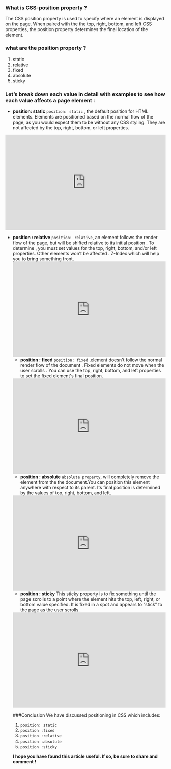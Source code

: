 ### What is CSS-position property ?
The CSS position property is used to specify where an element is displayed on the page. When paired with the the top, right, bottom, and left CSS properties, the position property determines the final location of the element.

### what are the position property ?
1. static
2. relative
3. fixed
4. absolute
5. sticky

### Let’s break down each value in detail with examples to see how each value affects a page element :

- **position: static**
`position: static` , the default position for HTML elements. Elements are positioned based on the normal flow of the page, as you would expect them to be without any CSS styling. They are not affected by the top, right, bottom, or left properties. 
<iframe height="300" style="width: 100%;" scrolling="no" title="static" src="https://codepen.io/manishdashsharma/embed/poKaBBq?default-tab=html%2Cresult&editable=true&theme-id=dark" frameborder="no" loading="lazy" allowtransparency="true" allowfullscreen="true">
  See the Pen <a href="https://codepen.io/manishdashsharma/pen/poKaBBq">
  static</a> by Manish Dash Sharma (<a href="https://codepen.io/manishdashsharma">@manishdashsharma</a>)
  on <a href="https://codepen.io">CodePen</a>.
</iframe>

- **position : relative**
`position: relative`, an element follows the render flow of the page, but will be shifted relative to its initial position . To determine , you must set values for the top, right, bottom, and/or left properties. Other elements won’t be affected . Z-Index which will help you to bring something front.
  <iframe height="300" style="width: 100%;" scrolling="no" title="relative" src="https://codepen.io/manishdashsharma/embed/LYrQoRx?default-tab=html%2Cresult&editable=true&theme-id=dark" frameborder="no" loading="lazy" allowtransparency="true" allowfullscreen="true">
  See the Pen <a href="https://codepen.io/manishdashsharma/pen/LYrQoRx">
  relative</a> by Manish Dash Sharma (<a href="https://codepen.io/manishdashsharma">@manishdashsharma</a>)
  on <a href="https://codepen.io">CodePen</a>.
</iframe>

- **position : fixed**
`position: fixed` ,element doesn't follow the normal render flow of the document . Fixed elements do not move when the user scrolls . You can use the top, right, bottom, and left properties to set the fixed element's final position.
<iframe height="300" style="width: 100%;" scrolling="no" title="fixed" src="https://codepen.io/manishdashsharma/embed/bGKLyRO?default-tab=html%2Cresult&editable=true&theme-id=dark" frameborder="no" loading="lazy" allowtransparency="true" allowfullscreen="true">
  See the Pen <a href="https://codepen.io/manishdashsharma/pen/bGKLyRO">
  fixed</a> by Manish Dash Sharma (<a href="https://codepen.io/manishdashsharma">@manishdashsharma</a>)
  on <a href="https://codepen.io">CodePen</a>.
</iframe>

- **position : absolute**
`absolute property`, will completely remove the element from the the document.You can position this element anywhere with respect to its parent. Its final position is determined by the values of top, right, bottom, and left.
<iframe height="300" style="width: 100%;" scrolling="no" title="absolute" src="https://codepen.io/manishdashsharma/embed/wvXybxO?default-tab=html%2Cresult&editable=true&theme-id=dark" frameborder="no" loading="lazy" allowtransparency="true" allowfullscreen="true">
  See the Pen <a href="https://codepen.io/manishdashsharma/pen/wvXybxO">
  absolute</a> by Manish Dash Sharma (<a href="https://codepen.io/manishdashsharma">@manishdashsharma</a>)
  on <a href="https://codepen.io">CodePen</a>.
</iframe>

- **position : sticky**
This sticky property is to fix something until the page scrolls to a point where the element hits the top, left, right, or bottom value specified. It is fixed in a spot and appears to “stick” to the page as the user scrolls.
<iframe height="300" style="width: 100%;" scrolling="no" title="sticky" src="https://codepen.io/manishdashsharma/embed/YzvebBL?default-tab=html%2Cresult&editable=true&theme-id=dark" frameborder="no" loading="lazy" allowtransparency="true" allowfullscreen="true">
  See the Pen <a href="https://codepen.io/manishdashsharma/pen/YzvebBL">
  sticky</a> by Manish Dash Sharma (<a href="https://codepen.io/manishdashsharma">@manishdashsharma</a>)
  on <a href="https://codepen.io">CodePen</a>.
</iframe>

###Conclusion
We have discussed positioning in CSS which includes:
1. `position: static`
2. `position :fixed`
3. `position :relative`
4. `position :absolute`
5. `position :sticky`

**I hope you have found this article useful. If so, be sure to share and comment !**